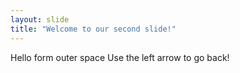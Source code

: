 ```yaml
---
layout: slide
title: "Welcome to our second slide!"
---
```

Hello form outer space
Use the left arrow to go back!
